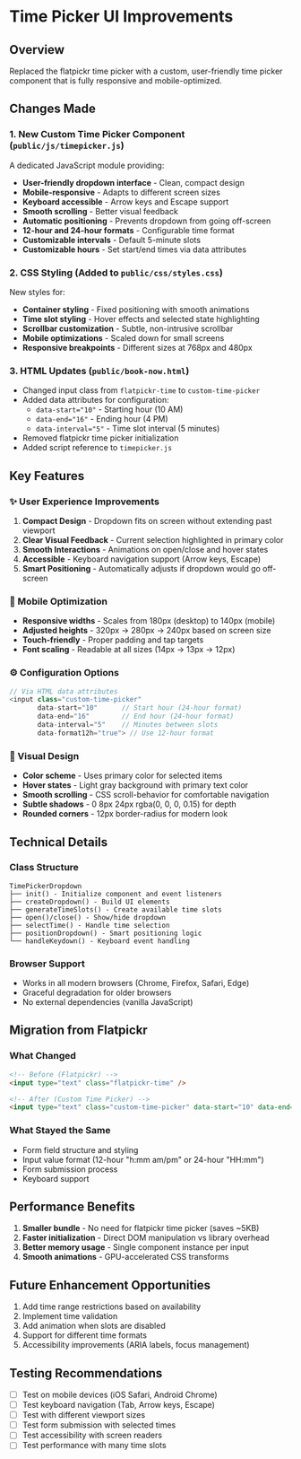 # Time Picker UI Improvements

## Overview
Replaced the flatpickr time picker with a custom, user-friendly time picker component that is fully responsive and mobile-optimized.

## Changes Made

### 1. **New Custom Time Picker Component** (`public/js/timepicker.js`)
A dedicated JavaScript module providing:
- **User-friendly dropdown interface** - Clean, compact design
- **Mobile-responsive** - Adapts to different screen sizes
- **Keyboard accessible** - Arrow keys and Escape support
- **Smooth scrolling** - Better visual feedback
- **Automatic positioning** - Prevents dropdown from going off-screen
- **12-hour and 24-hour formats** - Configurable time format
- **Customizable intervals** - Default 5-minute slots
- **Customizable hours** - Set start/end times via data attributes

### 2. **CSS Styling** (Added to `public/css/styles.css`)
New styles for:
- **Container styling** - Fixed positioning with smooth animations
- **Time slot styling** - Hover effects and selected state highlighting
- **Scrollbar customization** - Subtle, non-intrusive scrollbar
- **Mobile optimizations** - Scaled down for small screens
- **Responsive breakpoints** - Different sizes at 768px and 480px

### 3. **HTML Updates** (`public/book-now.html`)
- Changed input class from `flatpickr-time` to `custom-time-picker`
- Added data attributes for configuration:
  - `data-start="10"` - Starting hour (10 AM)
  - `data-end="16"` - Ending hour (4 PM)
  - `data-interval="5"` - Time slot interval (5 minutes)
- Removed flatpickr time picker initialization
- Added script reference to `timepicker.js`

## Key Features

### ✨ User Experience Improvements
1. **Compact Design** - Dropdown fits on screen without extending past viewport
2. **Clear Visual Feedback** - Current selection highlighted in primary color
3. **Smooth Interactions** - Animations on open/close and hover states
4. **Accessible** - Keyboard navigation support (Arrow keys, Escape)
5. **Smart Positioning** - Automatically adjusts if dropdown would go off-screen

### 📱 Mobile Optimization
- **Responsive widths** - Scales from 180px (desktop) to 140px (mobile)
- **Adjusted heights** - 320px → 280px → 240px based on screen size
- **Touch-friendly** - Proper padding and tap targets
- **Font scaling** - Readable at all sizes (14px → 13px → 12px)

### ⚙️ Configuration Options
```javascript
// Via HTML data attributes
<input class="custom-time-picker" 
       data-start="10"      // Start hour (24-hour format)
       data-end="16"        // End hour (24-hour format)
       data-interval="5"    // Minutes between slots
       data-format12h="true"> // Use 12-hour format
```

### 🎨 Visual Design
- **Color scheme** - Uses primary color for selected items
- **Hover states** - Light gray background with primary text color
- **Smooth scrolling** - CSS scroll-behavior for comfortable navigation
- **Subtle shadows** - 0 8px 24px rgba(0, 0, 0, 0.15) for depth
- **Rounded corners** - 12px border-radius for modern look

## Technical Details

### Class Structure
```
TimePickerDropdown
├── init() - Initialize component and event listeners
├── createDropdown() - Build UI elements
├── generateTimeSlots() - Create available time slots
├── open()/close() - Show/hide dropdown
├── selectTime() - Handle time selection
├── positionDropdown() - Smart positioning logic
└── handleKeydown() - Keyboard event handling
```

### Browser Support
- Works in all modern browsers (Chrome, Firefox, Safari, Edge)
- Graceful degradation for older browsers
- No external dependencies (vanilla JavaScript)

## Migration from Flatpickr

### What Changed
```html
<!-- Before (Flatpickr) -->
<input type="text" class="flatpickr-time" />

<!-- After (Custom Time Picker) -->
<input type="text" class="custom-time-picker" data-start="10" data-end="16" />
```

### What Stayed the Same
- Form field structure and styling
- Input value format (12-hour "h:mm am/pm" or 24-hour "HH:mm")
- Form submission process
- Keyboard support

## Performance Benefits
1. **Smaller bundle** - No need for flatpickr time picker (saves ~5KB)
2. **Faster initialization** - Direct DOM manipulation vs library overhead
3. **Better memory usage** - Single component instance per input
4. **Smooth animations** - GPU-accelerated CSS transforms

## Future Enhancement Opportunities
1. Add time range restrictions based on availability
2. Implement time validation
3. Add animation when slots are disabled
4. Support for different time formats
5. Accessibility improvements (ARIA labels, focus management)

## Testing Recommendations
- [ ] Test on mobile devices (iOS Safari, Android Chrome)
- [ ] Test keyboard navigation (Tab, Arrow keys, Escape)
- [ ] Test with different viewport sizes
- [ ] Test form submission with selected times
- [ ] Test accessibility with screen readers
- [ ] Test performance with many time slots
